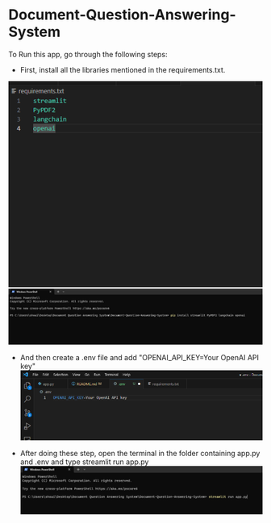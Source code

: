 # Document-Question-Answering-System
To Run this app, go through the following steps:

- First, install all the libraries mentioned in the requirements.txt.

![Alt text](<Screenshot (172).png>) ![Alt text](<Screenshot (173).png>)


- And then create a .env file and add "OPENAI_API_KEY=Your OpenAI API key"
![Alt text](<Screenshot (174).png>)


- After doing these step, open the terminal in the folder containing app.py and .env and type streamlit run app.py
![Alt text](<Screenshot (175).png>)